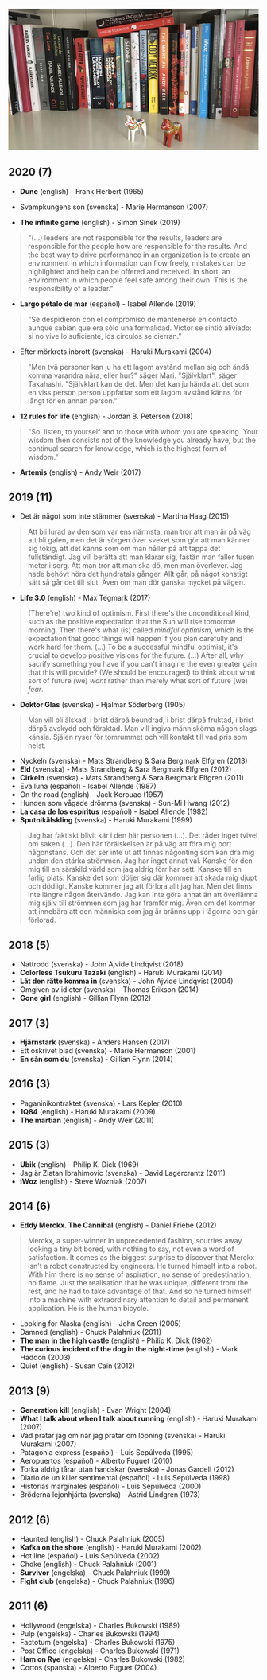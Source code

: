 ![](https://github.com/s-estay/Books/blob/master/books.jpeg)

## 2020 (7)
- **Dune** (english) - Frank Herbert (1965)

- Svampkungens son (svenska) - Marie Hermanson (2007)

- **The infinite game** (english) - Simon Sinek (2019)

> "(...) leaders are not responsible for the results, leaders are responsible for the people how are responsible for the results. And the best way to drive performance in an organization is to create an environment in which information can flow freely, mistakes can be highlighted and help can be offered and received. In short, an environment in which people feel safe among their own. This is the responsibility of a leader."

- **Largo pétalo de mar** (español) - Isabel Allende (2019)

> "Se despidieron con el compromiso de mantenerse en contacto, aunque sabían que era sólo una formalidad. Víctor se sintió aliviado: si no vive lo suficiente, los círculos se cierran."

- Efter mörkrets inbrott (svenska) - Haruki Murakami (2004)

> "Men två personer kan ju ha ett lagom avstånd mellan sig och ändå komma varandra nära, eller hur?" säger Mari. "Självklart", säger Takahashi. "Självklart kan de det. Men det kan ju hända att det som en viss person person uppfattar som ett lagom avstånd känns för långt för en annan person."

- **12 rules for life** (english) - Jordan B. Peterson (2018)

> "So, listen, to yourself and to those with whom you are speaking. Your wisdom then consists not of the knowledge you already have, but the continual search for knowledge, which is the highest form of wisdom."

- **Artemis** (english) - Andy Weir (2017)

## 2019 (11)
- Det är något som inte stämmer (svenska) - Martina Haag (2015)

> Att bli lurad av den som var ens närmsta, man tror att man är på väg att bli galen, men det är sörgen över sveket som gör att man känner sig tokig, att det känns som om man håller på att tappa det fullständigt. Jag vill berätta att man klarar sig, fastän man faller tusen meter i sorg. Att man tror att man ska dö, men man överlever. Jag hade behövt höra det hundratals gånger. Allt går, på något konstigt sätt så går det till slut. Även om man dör ganska mycket på vägen.

- **Life 3.0** (english) - Max Tegmark (2017)

> (There're) two kind of optimism. First there's the unconditional kind, such as the positive expectation that the Sun will rise tomorrow morning. Then there's what (is) called *mindful optimism*, which is the expectation that good things will happen if you plan carefully and work hard for them. (...) To be a successful mindful optimist, it's crucial to develop positive visions for the future. (...) After all, why sacrify something you have if you can't imagine the even greater gain that this will provide? (We should be encouraged) to think about what sort of future (we) *want* rather than merely what sort of future (we) *fear*.

- **Doktor Glas** (svenska) - Hjalmar Söderberg (1905)

> Man vill bli älskad, i brist därpå beundrad, i brist därpå fruktad, i brist därpå avskydd och föraktad. Man vill ingiva människörna någon slags känsla. Själen ryser för tomrummet och vill kontakt till vad pris som helst.

- Nyckeln (svenska) - Mats Strandberg & Sara Bergmark Elfgren (2013)
- **Eld** (svenska) - Mats Strandberg & Sara Bergmark Elfgren (2012)
- **Cirkeln** (svenska) - Mats Strandberg & Sara Bergmark Elfgren (2011)
- Eva luna (español) - Isabel Allende (1987)
- On the road (english) - Jack Kerouac (1957)
- Hunden som vågade drömma (svenska) - Sun-Mi Hwang (2012)
- **La casa de los espíritus** (español) - Isabel Allende (1982)
- **Sputnikälskling** (svenska) - Haruki Murakami (1999)

> Jag har faktiskt blivit kär i den här personen (...). Det råder inget tvivel om saken (...). Den här förälskelsen är på väg att föra mig bort någonstans. Och det ser inte ut att finnas någonting som kan dra mig undan den stärka strömmen. Jag har inget annat val. Kanske för den mig till en särskild värld som jag aldrig förr har sett. Kanske till en farlig plats. Kanske det som döljer sig där kommer att skada mig djupt och dödligt. Kanske kommer jag att förlora allt jag har. Men det finns inte längre någon återvändo. Jag kan inte göra annat än att överlämna mig själv till strömmen som jag har framför mig. Även om det kommer att innebära att den människa som jag är bränns upp i lågorna och går förlorad.

## 2018 (5)
- Nattrodd (svenska) - John Ajvide Lindqvist (2018)
- **Colorless Tsukuru Tazaki** (english) - Haruki Murakami (2014)
- **Låt den rätte komma in** (svenska) - John Ajvide Lindqvist (2004)
- Omgiven av idioter (svenska) - Thomas Erikson (2014)
- **Gone girl** (english) - Gillian Flynn (2012)

## 2017 (3)
- **Hjärnstark** (svenska) - Anders Hansen (2017)
- Ett oskrivet blad (svenska) - Marie Hermanson (2001)
- **En sån som du** (svenska) - Gillian Flynn (2014)

## 2016 (3)
- Paganinikontraktet (svenska) - Lars Kepler (2010)
- **1Q84** (english) - Haruki Murakami (2009)
- **The martian** (english) - Andy Weir (2011)

## 2015 (3)
- **Ubik** (english) - Philip K. Dick (1969)
- Jag är Zlatan Ibrahimovic (svenska) - David Lagercrantz (2011)
- **iWoz** (english) - Steve Wozniak (2007)

## 2014 (6)
- **Eddy Merckx. The Cannibal** (english) - Daniel Friebe (2012)

> Merckx, a super-winner in unprecedented fashion, scurries away looking a tiny bit bored, with nothing to say, not even a word of satisfaction. It comes as the biggest surprise to discover that Merckx isn't a robot constructed by engineers. He turned himself into a robot. With him there is no sense of aspiration, no sense of predestination, no flame. Just the realisation that he was unique, different from the rest, and he had to take advantage of that. And so he turned himself into a machine with extraordinary attention to detail and permanent application. He is the human bicycle.

- Looking for Alaska (english) - John Green (2005)
- Damned (english) - Chuck Palahniuk (2011)
- **The man in the high castle** (english) - Philip K. Dick (1962)
- **The curious incident of the dog in the night-time** (english) - Mark Haddon (2003)
- Quiet (english) - Susan Cain (2012)

## 2013 (9)
- **Generation kill** (english) - Evan Wright (2004)
- **What I talk about when I talk about running** (english) - Haruki Murakami (2007)
- Vad pratar jag om när jag pratar om löpning (svenska) - Haruki Murakami (2007)
- Patagonia express (español) - Luis Sepúlveda (1995)
- Aeropuertos (español) - Alberto Fuguet (2010)
- Torka aldrig tårar utan handskar (svenska) - Jonas Gardell (2012)
- Diario de un killer sentimental (español) - Luis Sepúlveda (1998)
- Historias marginales (español) - Luis Sepúlveda (2000)
- Bröderna lejonhjärta (svenska) - Astrid Lindgren (1973)

## 2012 (6)
- Haunted (english) - Chuck Palahniuk (2005)
- **Kafka on the shore** (english) - Haruki Murakami (2002)
- Hot line (español) - Luis Sepúlveda (2002)
- Choke (english) - Chuck Palahniuk (2001)
- **Survivor** (engelska) - Chuck Palahniuk (1999)
- **Fight club** (engelska) - Chuck Palahniuk (1996)

## 2011 (6)
- Hollywood (engelska) - Charles Bukowski (1989)
- Pulp (engelska) - Charles Bukowski (1994)
- Factotum (engelska) - Charles Bukowski (1975)
- Post Office (engelska) - Charles Bukowski (1971)
- **Ham on Rye** (engelska) - Charles Bukowski (1982)
- Cortos (spanska) - Alberto Fuguet (2004)
